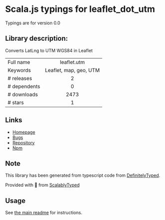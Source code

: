 
# Scala.js typings for leaflet_dot_utm

Typings are for version 0.0

## Library description:
Converts LatLng to UTM WGS84 in Leaflet

|                    |                 |
| ------------------ | :-------------: |
| Full name          | leaflet.utm |
| Keywords           | Leaflet, map, geo, UTM |
| # releases         | 2 |
| # dependents       | 0 |
| # downloads        | 2473 |
| # stars            | 1 |

## Links
- [Homepage](https://github.com/jjimenezshaw/Leaflet.UTM#readme)
- [Bugs](https://github.com/jjimenezshaw/Leaflet.UTM/issues)
- [Repository](https://github.com/jjimenezshaw/Leaflet.UTM)
- [Npm](https://www.npmjs.com/package/leaflet.utm)
    


## Note
This library has been generated from typescript code from [DefinitelyTyped](https://definitelytyped.org).

Provided with :purple_heart: from [ScalablyTyped](https://github.com/oyvindberg/ScalablyTyped)

## Usage
See [the main readme](../../readme.md) for instructions.


